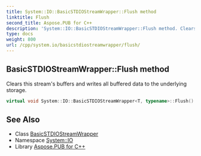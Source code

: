 ```yaml
---
title: System::IO::BasicSTDIOStreamWrapper::Flush method
linktitle: Flush
second_title: Aspose.PUB for C++
description: 'System::IO::BasicSTDIOStreamWrapper::Flush method. Clears this stream''s buffers and writes all buffered data to the underlying storage in C++.'
type: docs
weight: 800
url: /cpp/system.io/basicstdiostreamwrapper/flush/
---
```

## BasicSTDIOStreamWrapper::Flush method


Clears this stream's buffers and writes all buffered data to the underlying storage.

```cpp
virtual void System::IO::BasicSTDIOStreamWrapper<T, typename>::Flush() override
```

## See Also

* Class [BasicSTDIOStreamWrapper](../)
* Namespace [System::IO](../../)
* Library [Aspose.PUB for C++](../../../)
